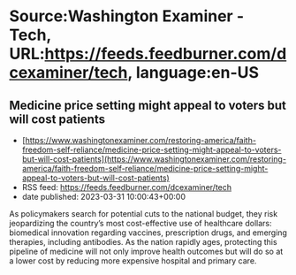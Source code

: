 # Source:Washington Examiner - Tech, URL:https://feeds.feedburner.com/dcexaminer/tech, language:en-US

## Medicine price setting might appeal to voters but will cost patients
 - [https://www.washingtonexaminer.com/restoring-america/faith-freedom-self-reliance/medicine-price-setting-might-appeal-to-voters-but-will-cost-patients](https://www.washingtonexaminer.com/restoring-america/faith-freedom-self-reliance/medicine-price-setting-might-appeal-to-voters-but-will-cost-patients)
 - RSS feed: https://feeds.feedburner.com/dcexaminer/tech
 - date published: 2023-03-31 10:00:43+00:00

As policymakers search for potential cuts to the national budget, they risk jeopardizing the country’s most cost-effective use of healthcare dollars: biomedical innovation regarding vaccines, prescription drugs, and emerging therapies, including antibodies. As the nation rapidly ages, protecting this pipeline of medicine will not only improve health outcomes but will do so at a lower cost by reducing more expensive hospital and primary care.

